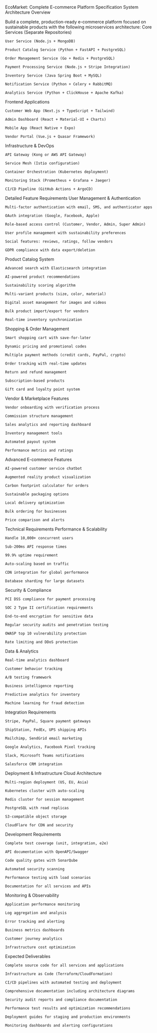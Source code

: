 EcoMarket: Complete E-commerce Platform Specification
System Architecture Overview

Build a complete, production-ready e-commerce platform focused on sustainable products with the following microservices architecture:
Core Services (Separate Repositories)

    User Service (Node.js + MongoDB)

    Product Catalog Service (Python + FastAPI + PostgreSQL)

    Order Management Service (Go + Redis + PostgreSQL)

    Payment Processing Service (Node.js + Stripe Integration)

    Inventory Service (Java Spring Boot + MySQL)

    Notification Service (Python + Celery + RabbitMQ)

    Analytics Service (Python + ClickHouse + Apache Kafka)

Frontend Applications

    Customer Web App (Next.js + TypeScript + Tailwind)

    Admin Dashboard (React + Material-UI + Charts)

    Mobile App (React Native + Expo)

    Vendor Portal (Vue.js + Quasar Framework)

Infrastructure & DevOps

    API Gateway (Kong or AWS API Gateway)

    Service Mesh (Istio configuration)

    Container Orchestration (Kubernetes deployment)

    Monitoring Stack (Prometheus + Grafana + Jaeger)

    CI/CD Pipeline (GitHub Actions + ArgoCD)

Detailed Feature Requirements
User Management & Authentication

    Multi-factor authentication with email, SMS, and authenticator apps

    OAuth integration (Google, Facebook, Apple)

    Role-based access control (Customer, Vendor, Admin, Super Admin)

    User profile management with sustainability preferences

    Social features: reviews, ratings, follow vendors

    GDPR compliance with data export/deletion

Product Catalog System

    Advanced search with Elasticsearch integration

    AI-powered product recommendations

    Sustainability scoring algorithm

    Multi-variant products (size, color, material)

    Digital asset management for images and videos

    Bulk product import/export for vendors

    Real-time inventory synchronization

Shopping & Order Management

    Smart shopping cart with save-for-later

    Dynamic pricing and promotional codes

    Multiple payment methods (credit cards, PayPal, crypto)

    Order tracking with real-time updates

    Return and refund management

    Subscription-based products

    Gift card and loyalty point system

Vendor & Marketplace Features

    Vendor onboarding with verification process

    Commission structure management

    Sales analytics and reporting dashboard

    Inventory management tools

    Automated payout system

    Performance metrics and ratings

Advanced E-commerce Features

    AI-powered customer service chatbot

    Augmented reality product visualization

    Carbon footprint calculator for orders

    Sustainable packaging options

    Local delivery optimization

    Bulk ordering for businesses

    Price comparison and alerts

Technical Requirements
Performance & Scalability

    Handle 10,000+ concurrent users

    Sub-200ms API response times

    99.9% uptime requirement

    Auto-scaling based on traffic

    CDN integration for global performance

    Database sharding for large datasets

Security & Compliance

    PCI DSS compliance for payment processing

    SOC 2 Type II certification requirements

    End-to-end encryption for sensitive data

    Regular security audits and penetration testing

    OWASP top 10 vulnerability protection

    Rate limiting and DDoS protection

Data & Analytics

    Real-time analytics dashboard

    Customer behavior tracking

    A/B testing framework

    Business intelligence reporting

    Predictive analytics for inventory

    Machine learning for fraud detection

Integration Requirements

    Stripe, PayPal, Square payment gateways

    ShipStation, FedEx, UPS shipping APIs

    Mailchimp, SendGrid email marketing

    Google Analytics, Facebook Pixel tracking

    Slack, Microsoft Teams notifications

    Salesforce CRM integration

Deployment & Infrastructure
Cloud Architecture

    Multi-region deployment (US, EU, Asia)

    Kubernetes cluster with auto-scaling

    Redis cluster for session management

    PostgreSQL with read replicas

    S3-compatible object storage

    CloudFlare for CDN and security

Development Requirements

    Complete test coverage (unit, integration, e2e)

    API documentation with OpenAPI/Swagger

    Code quality gates with SonarQube

    Automated security scanning

    Performance testing with load scenarios

    Documentation for all services and APIs

Monitoring & Observability

    Application performance monitoring

    Log aggregation and analysis

    Error tracking and alerting

    Business metrics dashboards

    Customer journey analytics

    Infrastructure cost optimization

Expected Deliverables

    Complete source code for all services and applications

    Infrastructure as Code (Terraform/CloudFormation)

    CI/CD pipelines with automated testing and deployment

    Comprehensive documentation including architecture diagrams

    Security audit reports and compliance documentation

    Performance test results and optimization recommendations

    Deployment guides for staging and production environments

    Monitoring dashboards and alerting configurations

